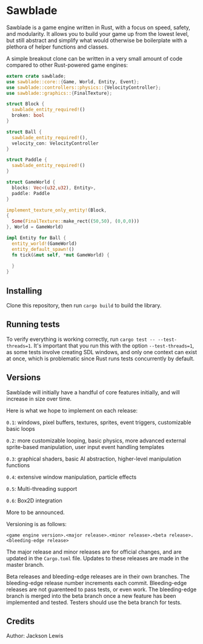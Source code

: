 # Sawblade

Sawblade is a game engine written in Rust, with a focus on speed, safety, and modularity. It allows you to build your game up from the
lowest level, but still abstract and simplify what would otherwise be boilerplate with a plethora of helper functions and classes.

A simple breakout clone can be written in a very small amount of code compared to other Rust-powered game engines:
```rust
extern crate sawblade;
use sawblade::core::{Game, World, Entity, Event};
use sawblade::controllers::physics::{VelocityController};
use sawblade::graphics::{FinalTexture};

struct Block {
  sawblade_entity_required!()
  broken: bool
}

struct Ball {
  sawblade_entity_required!(),
  velocity_con: VelocityController
}

struct Paddle {
  sawblade_entity_required!()
}

struct GameWorld {
  blocks: Vec<(u32,u32), Entity>,
  paddle: Paddle
}

implement_texture_only_entity!(Block,
{
  Some(FinalTexture::make_rect((50,50), (0,0,0)))
}, World = GameWorld)

impl Entity for Ball {
  entity_world!(GameWorld)
  entity_default_spawn!()
  fn tick(&mut self, *mut GameWorld) {
    
  }
}

```

## Installing
Clone this repository, then run `cargo build` to build the library.

## Running tests
To verify everything is working correctly, run `cargo test -- --test-threads=1`. It's
important that you run this with the option `--test-threads=1`, as some tests involve creating
SDL windows, and only one context can exist at once, which is problematic
since Rust runs tests concurrently by default.

## Versions
Sawblade will initially have a handful of core features initially, and
will increase in size over time.

Here is what we hope to implement on each release:

`0.1`: windows, pixel buffers, textures, sprites, event triggers, customizable basic loops

`0.2`: more customizable looping, basic physics, more advanced external sprite-based manipulation, user input event handling templates

`0.3`: graphical shaders, basic AI abstraction, higher-level manipulation functions

`0.4`: extensive window manipulation, particle effects

`0.5`: Multi-threading support

`0.6`: Box2D integration

More to be announced.

Versioning is as follows:

`<game engine version>.<major release>.<minor release>.<beta release>.<bleeding-edge release>`

The major release and minor releases are for official changes, and are updated in the `Cargo.toml` file. Updates
to these releases are made in the master branch.

Beta releases and bleeding-edge releases are in their own branches. The bleeding-edge release
number increments each commit. Bleeding-edge releases are not guarenteed to pass tests,
or even work. The bleeding-edge branch is merged into the beta branch once a new feature has been
implemented and tested. Testers should use the beta branch for tests.
## Credits
Author: Jackson Lewis
